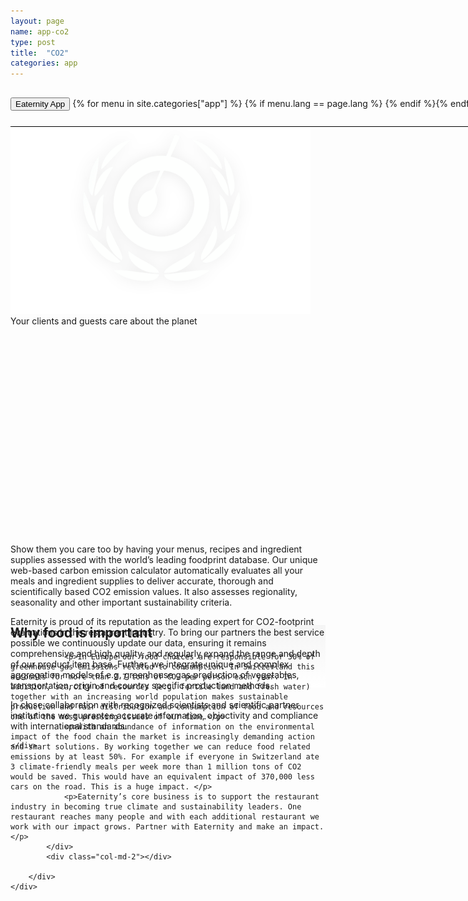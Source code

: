 ```yaml
---
layout: page
name: app-co2
type: post
title:  "CO2"
categories: app
---
```


<div>
	<div class="container-hero container-hero-1 clearfix" style="background-repeat: no-repeat;background-size: 1500px 1000px;background-color: rgba(0, 0, 0, 0.0);height: 700px;background-position: 50% 30%;">
		<div class="container-hero-content container-hero-content-1 clearfix">
			<div class="container-4 clearfix" style="margin-bottom:0px;margin-top:30px;width: 960px;height: 46px;border-bottom: 1px solid rgb(0, 0, 0);">
				<button class="text text-5" style="text-align:left;color: #000;" onClick="window.location='/app';" >Eaternity App</button>
				{% for menu in site.categories["app"] %}
				{% if menu.lang == page.lang %}
				<button class="_button" style="float:right;margin-left:20px;margin-top:8px;font-size:0.95em;color: #000;" onClick="window.location='{{menu.url}}';">{{menu.title}}</button>
				{% endif %}{% endfor %}
			</div>
			<img class="image image-1" src="/images/nur-logo-klein-480x299-3.png" data-rimage data-src="/images/nur-logo-klein-480x299-3.png" data-srcat2x="/images/nur-logo-klein-480x299-3@2x.png">
			<!-- <div class="hero-title hero-title-1">Eaternity Reports</div> -->
			<div class="hero-subtitle hero-subtitle-1">Your clients and guests care about the planet</div>
			<!-- <button class="_button _button-79">Your customers put their trust in you. Show them you care and join the leaders community on sustainability now. Small effort – Big impact.</button> -->
		</div>
	</div>
</div>


<div class="container">
	<div class="row" style="height:100px">
		<div class="col-md-2"></div>
		<div class="col-md-8">
			<p>Show them you care too by having your menus, recipes and ingredient supplies assessed with the world’s leading foodprint database. Our unique web-based carbon emission calculator  automatically evaluates all your meals and ingredient supplies to deliver accurate, thorough and scientifically based CO2 emission values. It also assesses regionality, seasonality and other important sustainability criteria. </p>
			<p>Eaternity is proud of its reputation as the leading expert for CO2-footprint evaluations in the restaurant industry. To bring our partners the best service possible we continuously update our data, ensuring it remains comprehensive and high quality, and regularly expand the range and depth of our product item base. Further, we integrate unique and complex aggregation models of e.g. greenhouse gas production of vegetables, transportation, origin and country specific production methods.</p>
			<p>In close collaboration with recognized scientists and scientific partner institutions we guarantee accurate information, objectivity and compliance with international standards.</p>
		</div>
		<div class="col-md-2"></div>

	</div>
</div>



<div style="background: -webkit-linear-gradient(90deg, rgb(255, 255, 255) 0%, rgb(245, 245, 245) 100%) rgb(222, 222, 222);">
	<div class="container">
		<div class="row" style="height:100px">
			<div class="col-md-2"></div>
			<div class="col-md-8">
				<h2>Why food is important</h2>

				<p>In Europe our food choices are responsible for 30% of greenhouse gas emissions related to consumption. In Switzerland this accounts for more than 2.7 tons of CO₂ per person each year. In addition, scarcity of resources (e.g. fertile land and fresh water) together with an increasing world population makes sustainable production and fair distribution and consumption of food and resources one of the most pressing issues of our time.</p>
				<p>With an abundance of information on the environmental impact of the food chain the market is increasingly demanding action and smart solutions. By working together we can reduce food related emissions by at least 50%. For example if everyone in Switzerland ate 3 climate-friendly meals per week more than 1 million tons of CO2 would be saved. This would have an equivalent impact of 370,000 less cars on the road. This is a huge impact.	</p>
				<p>Eaternity’s core business is to support the restaurant industry in becoming true climate and sustainability leaders. One restaurant reaches many people and with each additional restaurant we work with our impact grows. Partner with Eaternity and make an impact.</p>
			</div>
			<div class="col-md-2"></div>

		</div>
	</div>
</div>
